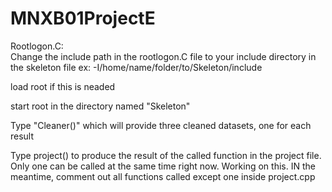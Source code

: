 # MNXB01ProjectE
Rootlogon.C:\
Change the include path in the rootlogon.C file to your include directory in the skeleton file ex: -I/home/name/folder/to/Skeleton/include

load root if this is neaded

start root in the directory named "Skeleton"

Type "Cleaner()" which will provide three cleaned datasets, one for each result

Type project() to produce the result of the called function in the project file. 
Only one can be called at the same time right now.
Working on this.
IN the meantime, comment out all functions called except one inside project.cpp

